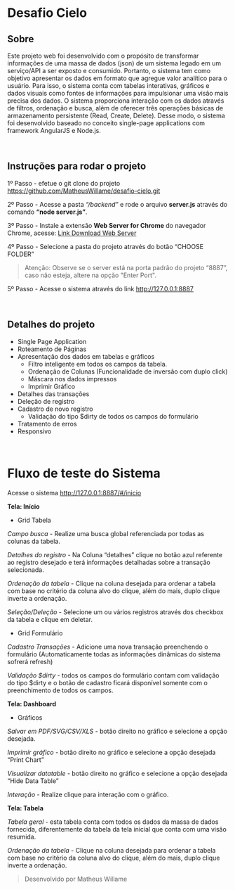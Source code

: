 # Desafio Cielo

## Sobre

Este projeto web foi desenvolvido com o propósito de transformar informações de uma massa de dados (json) de um sistema legado em um serviço/API a ser exposto e consumido. Portanto, o sistema tem como objetivo apresentar os dados em formato que agregue valor analítico para o usuário. Para isso, o sistema conta com tabelas interativas, gráficos e dados visuais como fontes de informações para impulsionar uma visão mais precisa dos dados.
O sistema proporciona interação com os dados através de filtros, ordenação e busca, além de oferecer três operações básicas de armazenamento persistente (Read, Create, Delete). Desse modo, o sistema foi desenvolvido baseado no conceito single-page applications com framework AngularJS e Node.js.

</br>

## Instruções para rodar o projeto</br>

1º Passo - efetue o git clone do projeto https://github.com/MatheusWillame/desafio-cielo.git

2º Passo - Acesse a pasta *“/backend”* e rode o arquivo **server.js** através do comando **“node server.js”**.

3º Passo - Instale a extensão **Web Server for Chrome** do navegador Chrome, acesse: [Link Download Web Server](https://encurtador.com.br/dgmJU) 

4º Passo - Selecione a pasta do projeto através do botão “CHOOSE FOLDER”
> Atenção: Observe se o server está na porta padrão do projeto “8887”, caso não esteja, altere na opção "Enter Port".

5º Passo - Acesse o sistema através do link http://127.0.0.1:8887

</br>

## Detalhes do projeto</br>

- Single Page Application
- Roteamento de Páginas
- Apresentação dos dados em tabelas e gráficos
    - Filtro inteligente em todos os campos da tabela.
    - Ordenação de Colunas (Funcionalidade de inversão com duplo click)
    - Máscara nos dados impressos
    - Imprimir Gráfico
- Detalhes das transações
- Deleção de registro
- Cadastro de novo registro
    - Validação do tipo $dirty de todos os campos do formulário 
- Tratamento de erros
- Responsivo

</br>

# Fluxo de teste do Sistema

Acesse o sistema http://127.0.0.1:8887/#/inicio

**Tela: Início**

- Grid Tabela

*Campo busca* - Realize uma busca global referenciada por todas as colunas da tabela.

*Detalhes do registro* - Na Coluna “detalhes” clique no botão azul referente ao registro desejado e terá informações detalhadas sobre a transação selecionada.

*Ordenação da tabela* - Clique na coluna desejada para ordenar a tabela com base no critério da coluna alvo do clique, além do mais, duplo clique inverte a ordenação.

*Seleção/Deleção* - Selecione um ou vários registros através dos checkbox da tabela e clique em deletar.

- Grid Formulário

*Cadastro Transações* - Adicione uma nova transação preenchendo o formulário (Automaticamente todas as informações dinâmicas do sistema sofrerá refresh)

*Validação $dirty* - todos os campos do formulário contam com validação do tipo $dirty e o botão de cadastro ficará disponível somente com o preenchimento de todos os campos.

**Tela: Dashboard**

- Gráficos

*Salvar em PDF/SVG/CSV/XLS* - botão direito no gráfico e selecione a opção desejada.

*Imprimir gráfico* - botão direito no gráfico e selecione a opção desejada “Print Chart”

*Visualizar datatable* -  botão direito no gráfico e selecione a opção desejada “Hide Data Table”

*Interação* - Realize clique para interação com o gráfico.

**Tela: Tabela**

*Tabela geral* - esta tabela conta com todos os dados da massa de dados fornecida, diferentemente da tabela da tela inicial que conta com uma visão resumida.

*Ordenação da tabela* - Clique na coluna desejada para ordenar a tabela com base no critério da coluna alvo do clique, além do mais, duplo clique inverte a ordenação.

>Desenvolvido por Matheus Willame




